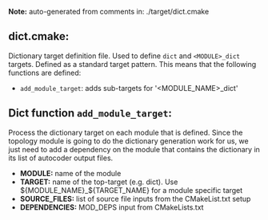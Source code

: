 **Note:** auto-generated from comments in: ./target/dict.cmake

## dict.cmake:

Dictionary target definition file. Used to define `dict` and `<MODULE>_dict` targets. Defined as
a standard target pattern. This means that the following functions are defined:

- `add_module_target`: adds sub-targets for '<MODULE_NAME>_dict'


## Dict function `add_module_target`:

Process the dictionary target on each module that is defined. Since the topology module is going to do the dictionary
generation work for us, we just need to add a dependency on the module that contains the dictionary in its list of
autocoder output files.

- **MODULE:** name of the module
- **TARGET:** name of the top-target (e.g. dict). Use ${MODULE_NAME}_${TARGET_NAME} for a module specific target
- **SOURCE_FILES:** list of source file inputs from the CMakeList.txt setup
- **DEPENDENCIES:** MOD_DEPS input from CMakeLists.txt



